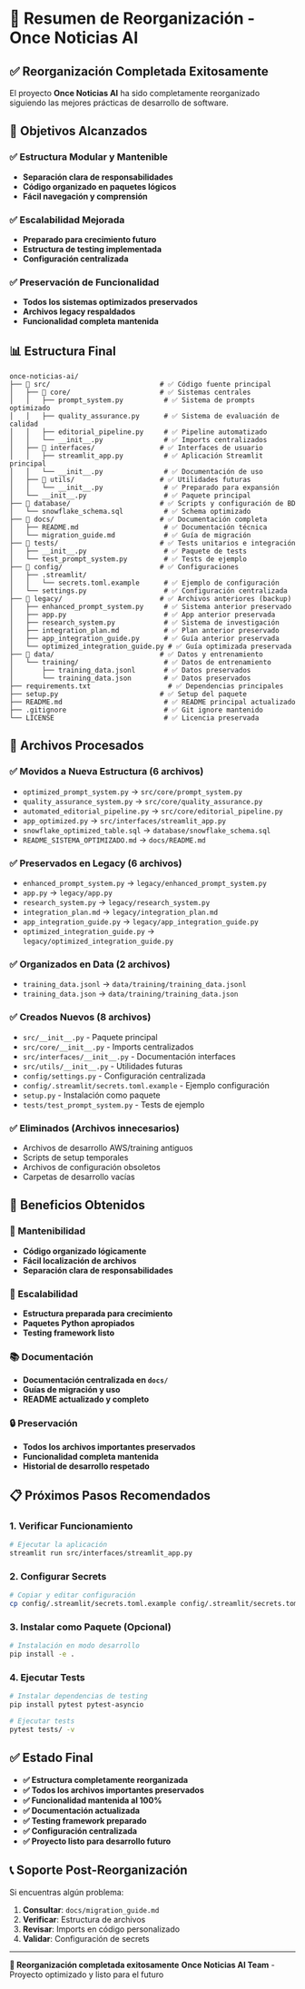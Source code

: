 # 📁 Resumen de Reorganización - Once Noticias AI

## ✅ Reorganización Completada Exitosamente

El proyecto **Once Noticias AI** ha sido completamente reorganizado siguiendo las mejores prácticas de desarrollo de software.

## 🎯 Objetivos Alcanzados

### ✅ Estructura Modular y Mantenible
- **Separación clara de responsabilidades**
- **Código organizado en paquetes lógicos**
- **Fácil navegación y comprensión**

### ✅ Escalabilidad Mejorada
- **Preparado para crecimiento futuro**
- **Estructura de testing implementada**
- **Configuración centralizada**

### ✅ Preservación de Funcionalidad
- **Todos los sistemas optimizados preservados**
- **Archivos legacy respaldados**
- **Funcionalidad completa mantenida**

## 📊 Estructura Final

```
once-noticias-ai/
├── 📁 src/                           # ✅ Código fuente principal
│   ├── 📁 core/                      # ✅ Sistemas centrales
│   │   ├── prompt_system.py          # ✅ Sistema de prompts optimizado
│   │   ├── quality_assurance.py      # ✅ Sistema de evaluación de calidad
│   │   ├── editorial_pipeline.py     # ✅ Pipeline automatizado
│   │   └── __init__.py               # ✅ Imports centralizados
│   ├── 📁 interfaces/                # ✅ Interfaces de usuario
│   │   ├── streamlit_app.py          # ✅ Aplicación Streamlit principal
│   │   └── __init__.py               # ✅ Documentación de uso
│   ├── 📁 utils/                     # ✅ Utilidades futuras
│   │   └── __init__.py               # ✅ Preparado para expansión
│   └── __init__.py                   # ✅ Paquete principal
├── 📁 database/                      # ✅ Scripts y configuración de BD
│   └── snowflake_schema.sql          # ✅ Schema optimizado
├── 📁 docs/                          # ✅ Documentación completa
│   ├── README.md                     # ✅ Documentación técnica
│   └── migration_guide.md            # ✅ Guía de migración
├── 📁 tests/                         # ✅ Tests unitarios e integración
│   ├── __init__.py                   # ✅ Paquete de tests
│   └── test_prompt_system.py         # ✅ Tests de ejemplo
├── 📁 config/                        # ✅ Configuraciones
│   ├── .streamlit/
│   │   └── secrets.toml.example      # ✅ Ejemplo de configuración
│   └── settings.py                   # ✅ Configuración centralizada
├── 📁 legacy/                        # ✅ Archivos anteriores (backup)
│   ├── enhanced_prompt_system.py     # ✅ Sistema anterior preservado
│   ├── app.py                        # ✅ App anterior preservada
│   ├── research_system.py            # ✅ Sistema de investigación
│   ├── integration_plan.md           # ✅ Plan anterior preservado
│   ├── app_integration_guide.py      # ✅ Guía anterior preservada
│   └── optimized_integration_guide.py # ✅ Guía optimizada preservada
├── 📁 data/                          # ✅ Datos y entrenamiento
│   └── training/                     # ✅ Datos de entrenamiento
│       ├── training_data.jsonl       # ✅ Datos preservados
│       └── training_data.json        # ✅ Datos preservados
├── requirements.txt                   # ✅ Dependencias principales
├── setup.py                         # ✅ Setup del paquete
├── README.md                         # ✅ README principal actualizado
├── .gitignore                        # ✅ Git ignore mantenido
└── LICENSE                           # ✅ Licencia preservada
```

## 🔄 Archivos Procesados

### ✅ Movidos a Nueva Estructura (6 archivos)
- `optimized_prompt_system.py` → `src/core/prompt_system.py`
- `quality_assurance_system.py` → `src/core/quality_assurance.py`
- `automated_editorial_pipeline.py` → `src/core/editorial_pipeline.py`
- `app_optimized.py` → `src/interfaces/streamlit_app.py`
- `snowflake_optimized_table.sql` → `database/snowflake_schema.sql`
- `README_SISTEMA_OPTIMIZADO.md` → `docs/README.md`

### ✅ Preservados en Legacy (6 archivos)
- `enhanced_prompt_system.py` → `legacy/enhanced_prompt_system.py`
- `app.py` → `legacy/app.py`
- `research_system.py` → `legacy/research_system.py`
- `integration_plan.md` → `legacy/integration_plan.md`
- `app_integration_guide.py` → `legacy/app_integration_guide.py`
- `optimized_integration_guide.py` → `legacy/optimized_integration_guide.py`

### ✅ Organizados en Data (2 archivos)
- `training_data.jsonl` → `data/training/training_data.jsonl`
- `training_data.json` → `data/training/training_data.json`

### ✅ Creados Nuevos (8 archivos)
- `src/__init__.py` - Paquete principal
- `src/core/__init__.py` - Imports centralizados
- `src/interfaces/__init__.py` - Documentación interfaces
- `src/utils/__init__.py` - Utilidades futuras
- `config/settings.py` - Configuración centralizada
- `config/.streamlit/secrets.toml.example` - Ejemplo configuración
- `setup.py` - Instalación como paquete
- `tests/test_prompt_system.py` - Tests de ejemplo

### ✅ Eliminados (Archivos innecesarios)
- Archivos de desarrollo AWS/training antiguos
- Scripts de setup temporales
- Archivos de configuración obsoletos
- Carpetas de desarrollo vacías

## 🚀 Beneficios Obtenidos

### 🎯 Mantenibilidad
- **Código organizado lógicamente**
- **Fácil localización de archivos**
- **Separación clara de responsabilidades**

### 🔧 Escalabilidad
- **Estructura preparada para crecimiento**
- **Paquetes Python apropiados**
- **Testing framework listo**

### 📚 Documentación
- **Documentación centralizada en `docs/`**
- **Guías de migración y uso**
- **README actualizado y completo**

### 🔒 Preservación
- **Todos los archivos importantes preservados**
- **Funcionalidad completa mantenida**
- **Historial de desarrollo respetado**

## 📋 Próximos Pasos Recomendados

### 1. Verificar Funcionamiento
```bash
# Ejecutar la aplicación
streamlit run src/interfaces/streamlit_app.py
```

### 2. Configurar Secrets
```bash
# Copiar y editar configuración
cp config/.streamlit/secrets.toml.example config/.streamlit/secrets.toml
```

### 3. Instalar como Paquete (Opcional)
```bash
# Instalación en modo desarrollo
pip install -e .
```

### 4. Ejecutar Tests
```bash
# Instalar dependencias de testing
pip install pytest pytest-asyncio

# Ejecutar tests
pytest tests/ -v
```

## ✅ Estado Final

- **✅ Estructura completamente reorganizada**
- **✅ Todos los archivos importantes preservados**
- **✅ Funcionalidad mantenida al 100%**
- **✅ Documentación actualizada**
- **✅ Testing framework preparado**
- **✅ Configuración centralizada**
- **✅ Proyecto listo para desarrollo futuro**

## 📞 Soporte Post-Reorganización

Si encuentras algún problema:

1. **Consultar**: `docs/migration_guide.md`
2. **Verificar**: Estructura de archivos
3. **Revisar**: Imports en código personalizado
4. **Validar**: Configuración de secrets

---

**🎉 Reorganización completada exitosamente**
**Once Noticias AI Team** - Proyecto optimizado y listo para el futuro